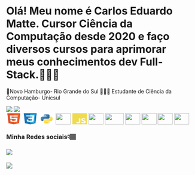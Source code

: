 # Olá!                                                                                                                                                                                              Meu nome é Carlos Eduardo Matte. Cursor Ciência da Computação desde 2020 e faço diversos cursos para aprimorar meus conhecimentos dev Full-Stack.👩🏻‍💻

📍Novo Hamburgo- Rio Grande do Sul
👩🏻‍💻 Estudante de Ciência da Computação- Unicsul

<div>
<img align = "180cm" src = "https://github-readme-stats.vercel.app/api?username=carloseduardo1730&show_icons=true&theme=dracula&include_all_commits=true&count_private=true" />
<img align = "180cm" src = "https://github-readme-stats.vercel.app/api/top-langs/?username=carloseduardo1730&layout=compact&langs_count=16&theme=dracula" />
<br> 
<img  align="center"  height="30"  width="40"  src="https://raw.githubusercontent.com/devicons/devicon/master/icons/html5/html5-original.svg">
<img  align="center"  height="30"  width="40"  src="https://raw.githubusercontent.com/devicons/devicon/master/icons/css3/css3-original.svg">
<img  align="center"  height="30"  width="40"  src="https://raw.githubusercontent.com/devicons/devicon/master/icons/python/python-original.svg">
<img  align="center"  height="30"  width="40"  src="https://logodownload.org/wp-content/uploads/2016/10/php-logo.png">
<img  align="center" height="30"  width="40"  src="https://raw.githubusercontent.com/devicons/devicon/master/icons/javascript/javascript-plain.svg">
<img  align="center" height="30"  width="40"  src="https://iconape.com/wp-content/png_logo_vector/typescript.png">
<img  align="center" height="30"  width="50"  src="https://natqe.gallerycdn.vsassets.io/extensions/natqe/scss-generator/1.2.9/1550339585248/Microsoft.VisualStudio.Services.Icons.Default">
<img  align="center" height="30"  width="40"  src="https://cdn.iconscout.com/icon/free/png-512/jquery-10-1175155.png">
<img  align="center" height="30"  width="40"  src="https://devtools.com.br/blog/wp-content/uploads/2013/06/MySQL-Logo.wine_.png">
<img  align="center" height="30"  width="40"  src="https://upload.wikimedia.org/wikipedia/commons/thumb/b/b2/Bootstrap_logo.svg/2560px-Bootstrap_logo.svg.png">
<img  align="center" height="30"  width="40"  src="https://upload.wikimedia.org/wikipedia/commons/thumb/9/98/WordPress_blue_logo.svg/1024px-WordPress_blue_logo.svg.png">
</div>


<h3>Minha Redes sociais👇🏽<h3>

<a  href = "mailto: carloseduardomatte656@gmail.com"><img  src="https://img.shields.io/badge/-Gmail-%23333?style=for-the-badge&logo=gmail&logoColor=white"  target="_blank"></a>

<a href="https://www.linkedin.com/in/carlos-eduardo-937189208"  target="_blank"><img  src="https://img.shields.io/badge/-LinkedIn-%230077B5?style=for-the-badge&logo=linkedin&logoColor=white"  target="_blank"></a>

</div>
